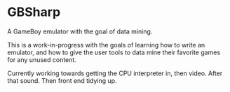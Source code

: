 # GBSharp
A GameBoy emulator with the goal of data mining.

This is a work-in-progress with the goals of learning how to write an emulator, and how to give the user tools to data mine their favorite games for any unused content.

Currently working towards getting the CPU interpreter in, then video.
After that sound.
Then front end tidying up.
